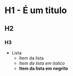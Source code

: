 # H1 - É um titulo 

## H2

### H3

* Lista
  + Item da lista 
  + *Item da lista em italico*
  + **Item da lista em negrito**
  
